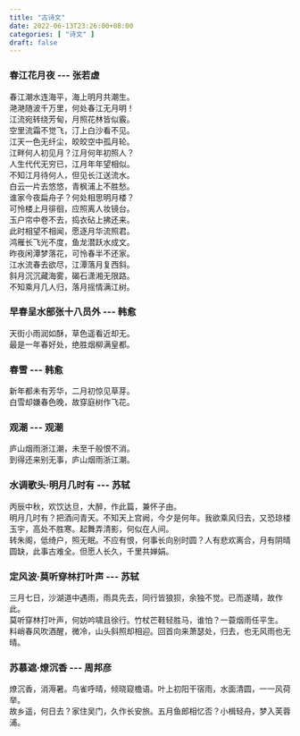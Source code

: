 ```yaml
---
title: "古诗文"
date: 2022-06-13T23:26:00+08:00
categories: [ "诗文" ]
draft: false
---
```


### 春江花月夜 --- 张若虚
春江潮水连海平，海上明月共潮生。  
滟滟随波千万里，何处春江无月明！  
江流宛转绕芳甸，月照花林皆似霰。  
空里流霜不觉飞，汀上白沙看不见。  
江天一色无纤尘，皎皎空中孤月轮。  
江畔何人初见月？江月何年初照人？  
人生代代无穷已，江月年年望相似。  
不知江月待何人，但见长江送流水。  
白云一片去悠悠，青枫浦上不胜愁。  
谁家今夜扁舟子？何处相思明月楼？  
可怜楼上月徘徊，应照离人妆镜台。  
玉户帘中卷不去，捣衣砧上拂还来。  
此时相望不相闻，愿逐月华流照君。  
鸿雁长飞光不度，鱼龙潜跃水成文。  
昨夜闲潭梦落花，可怜春半不还家。  
江水流春去欲尽，江潭落月复西斜。  
斜月沉沉藏海雾，碣石潇湘无限路。  
不知乘月几人归，落月摇情满江树。  


### 早春呈水部张十八员外 --- 韩愈
天街小雨润如酥，草色遥看近却无。  
最是一年春好处，绝胜烟柳满皇都。  


### 春雪 --- 韩愈
新年都未有芳华，二月初惊见草芽。  
白雪却嫌春色晚，故穿庭树作飞花。  


### 观潮 --- 观潮
庐山烟雨浙江潮，未至千般恨不消。  
到得还来别无事，庐山烟雨浙江潮。  


### 水调歌头·明月几时有 --- 苏轼
丙辰中秋，欢饮达旦，大醉，作此篇，兼怀子由。  
明月几时有？把酒问青天。不知天上宫阙，今夕是何年。我欲乘风归去，又恐琼楼玉宇，高处不胜寒。起舞弄清影，何似在人间。  
转朱阁，低绮户，照无眠。不应有恨，何事长向别时圆？人有悲欢离合，月有阴晴圆缺，此事古难全。但愿人长久，千里共婵娟。  


### 定风波·莫听穿林打叶声 --- 苏轼
三月七日，沙湖道中遇雨，雨具先去，同行皆狼狈，余独不觉。已而遂晴，故作此。  
莫听穿林打叶声，何妨吟啸且徐行。竹杖芒鞋轻胜马，谁怕？一蓑烟雨任平生。  
料峭春风吹酒醒，微冷，山头斜照却相迎。回首向来萧瑟处，归去，也无风雨也无晴。  


### 苏慕遮·燎沉香 --- 周邦彦
燎沉香，消溽暑。鸟雀呼晴，倾晓窥檐语。叶上初阳干宿雨，水面清圆，一一风荷举。  
故乡遥，何日去？家住吴门，久作长安旅。五月鱼郎相忆否？小楫轻舟，梦入芙蓉浦。  



